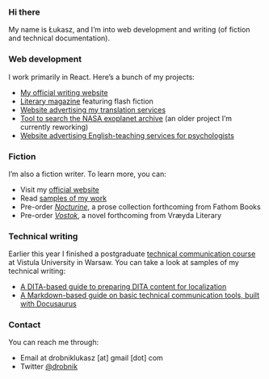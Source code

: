 ### Hi there

My name is Łukasz, and I’m into web development and writing (of fiction and technical documentation).


### Web development

I work primarily in React. Here’s a bunch of my projects:
- [My official writing website](https://github.com/ldrobnik/drobnik-writing)
- [Literary magazine](https://github.com/ldrobnik/blyski) featuring flash fiction
- [Website advertising my translation services](https://github.com/ldrobnik/medical-translations)
- [Tool to search the NASA exoplanet archive](https://github.com/ldrobnik/exoplanets) (an older project I’m currently reworking)
- [Website advertising English-teaching services for psychologists](https://github.com/ldrobnik/angielski-w-psychologii)

### Fiction

I’m also a fiction writer. To learn more, you can:
- Visit my [official website](https://drobnik.co/)
- Read [samples of my work](https://drobnik.co/texts/)
- Pre-order [*Nocturine*](http://fathombooks.org/html/drobnik.html), a prose collection forthcoming from Fathom Books
- Pre-order [*Vostok*](https://www.vraeydamedia.ca/shop/x55ht1b0h70i3bwv9qismih2f6b5nk), a novel forthcoming from Vræyda Literary

### Technical writing

Earlier this year I finished a postgraduate [technical communication course](https://www.vistula.edu.pl/kierunki-studiow/kontynuacja-edukacji/studia-podyplomowe/informatyka/komunikacja-techniczna) at Vistula University in Warsaw.
You can take a look at samples of my technical writing:
- [A DITA-based guide to preparing DITA content for localization](https://prepare-dita-for-l10n.netlify.app/)
- [A Markdown-based guide on basic technical communication tools, built with Docusaurus](https://tech-comm-tools.netlify.app/)

### Contact

You can reach me through:
- Email at drobniklukasz [at] gmail [dot] com
- Twitter [@drobnik](https://twitter.com/drobnik)
